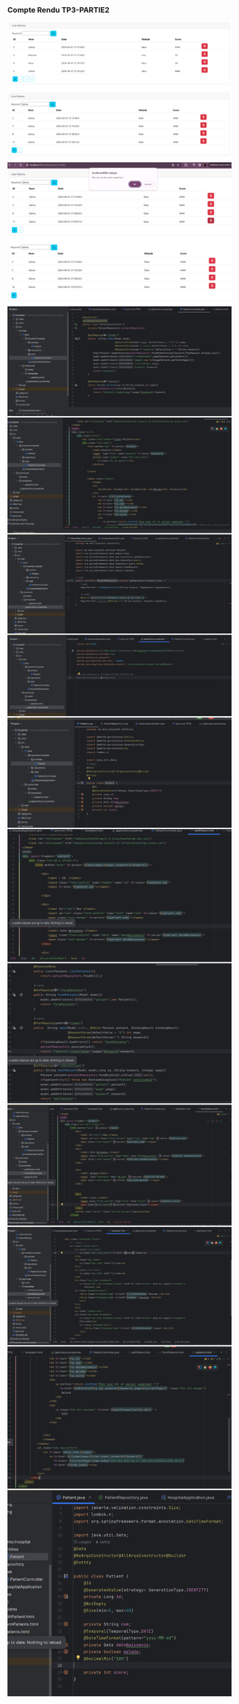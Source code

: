 <h3>Compte Rendu TP3-PARTIE2</h3>
<img src="captures/capture1.png">
<img src="captures/capture2.png">
<img src="captures/capture3.png">
<img src="captures/capture4.png">
<img src="captures/capture5.png">
<img src="captures/capture6.png">
<img src="captures/capture7.png">
<img src="captures/capture8.png">
<img src="captures/capture9.png">
<img src="captures/capture10.png">
<img src="captures/capture11.png">
<img src="captures/capture12.png">
<img src="captures/capture13.png">
<img src="captures/capture14.png">
<img src="captures/capture15.png">

